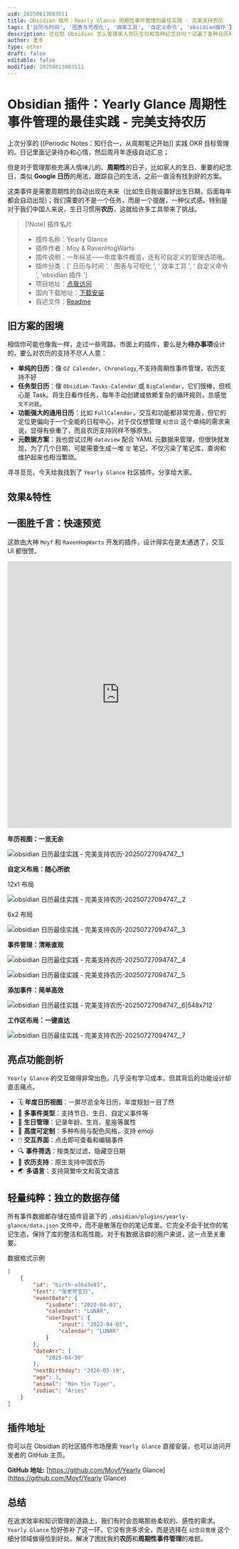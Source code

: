 ```yaml
---
uid: 20250813083511
title: Obsidian 插件：Yearly Glance 周期性事件管理的最佳实践 - 完美支持农历
tags: ['日历与时间', '图表与可视化', '效率工具', '自定义命令', 'obsidian插件']
description: 还在愁 Obsidian 怎么管理家人农历生日和各种纪念日吗？试遍了各种日历和任务插件总觉得差点意思？强烈推荐 yearly-glance 这款宝藏插件！它专为事件管理而生，拥有惊艳的年历视图和超棒的交互，最关键的是——完美支持农历。这可能就是你一直在找的那个能让 Obsidian 充满生活温度的神器。
author: 麦冬
type: other
draft: false
editable: false
modified: 20250813083511
---
```


# Obsidian 插件：Yearly Glance 周期性事件管理的最佳实践 - 完美支持农历

上次分享的 [[Periodic Notes：知行合一，从周期笔记开始]] 实践 OKR 目标管理的。日记里面记录待办和心情，然后周月年逐级自动汇总；

但是对于管理那些充满人情味儿的、**周期性**的日子，比如家人的生日、重要的纪念日，类似 **Google 日历**的用法，跟踪自己的生活，之前一直没有找到好的方案。

这类事件是需要周期性的自动出现在未来（比如生日我设置好出生日期，后面每年都会自动出现)；我们需要的不是一个任务，而是一个提醒，一种仪式感。特别是对于我们中国人来说，生日习惯用**农历**，这就给许多工具带来了挑战。

> [!Note] 插件名片
> - 插件名称：Yearly Glance
> - 插件作者：Moy & RavenHogWarts
> - 插件说明：一年纵览——年度事件概览，还有可自定义的管理选项哦。
> - 插件分类：[' 日历与时间 ', ' 图表与可视化 ', ' 效率工具 ', ' 自定义命令 ', 'obsidian 插件 ']
> - 项目地址：[点我访问](https://github.com/Moyf/yearly-glance)
> - 国内下载地址：[下载安装](https://pkmer.cn/products/plugin/pluginMarket/?yearly-glance)
> - 自述文件：[Readme](https://ghproxy.net/https://raw.githubusercontent.com/Moyf/yearly-glance/master/README.md)

## 旧方案的困境

相信你可能也像我一样，走过一些弯路。市面上的插件，要么是为**待办事项**设计的，要么对农历的支持不尽人人意：

* **单纯的日历**：像 `OZ Calender`、`Chronology`,不支持周期性事件管理，农历支持不好
* **任务型日历**：像 `Obsidian-Tasks-Calendar` 或 `BigCalendar`，它们很棒，但核心是 Task。将生日看作任务，每年手动创建或依赖复杂的循环规则，总感觉 `文不对题`。
* **功能强大的通用日历**：比如 `FullCalendar`，交互和功能都非常完善，但它的定位更偏向于一个全能的日程中心，对于仅仅想管理 `纪念日` 这个单纯的需求来说，显得有些重了，而且农历支持同样不够原生。
* **元数据方案**：我也尝试过用 `dataview` 配合 YAML 元数据来管理，但很快就发现，为了几个日期，可能需要生成一堆 `空` 笔记，不仅污染了笔记库，查询和维护起来也相当繁琐。

寻寻觅觅，今天给我找到了 `Yearly Glance` 社区插件。分享给大家。

## 效果&特性

## 一图胜千言：快速预览

这款由大神 `Moyf` 和 `RavenHogWarts` 开发的插件，设计得实在是太通透了，交互 UI 都很赞。

<iframe width="100%" height="600px" src="https://player.bilibili.com/player.html?bvid=BV1RWhEzqE8m" scrolling="no" border="0" frameborder="no" framespacing="0" allowfullscreen="true"></iframe>

**年历视图：一览无余**

![obsidian 日历最佳实践 - 完美支持农历-20250727094747__1](https://cdn.pkmer.cn/images/obsidian%20%E6%97%A5%E5%8E%86%E6%9C%80%E4%BD%B3%E5%AE%9E%E8%B7%B5%20-%20%E5%AE%8C%E7%BE%8E%E6%94%AF%E6%8C%81%E5%86%9C%E5%8E%86-20250727094747__1.png!pkmer)

**自定义布局：随心所欲**

12x1 布局

![obsidian 日历最佳实践 - 完美支持农历-20250727094747__2](https://cdn.pkmer.cn/images/obsidian%20%E6%97%A5%E5%8E%86%E6%9C%80%E4%BD%B3%E5%AE%9E%E8%B7%B5%20-%20%E5%AE%8C%E7%BE%8E%E6%94%AF%E6%8C%81%E5%86%9C%E5%8E%86-20250727094747__2.png!pkmer)

6x2 布局

![obsidian 日历最佳实践 - 完美支持农历-20250727094747__3](https://cdn.pkmer.cn/images/obsidian%20%E6%97%A5%E5%8E%86%E6%9C%80%E4%BD%B3%E5%AE%9E%E8%B7%B5%20-%20%E5%AE%8C%E7%BE%8E%E6%94%AF%E6%8C%81%E5%86%9C%E5%8E%86-20250727094747__3.png!pkmer)

**事件管理：清晰直观**

![obsidian 日历最佳实践 - 完美支持农历-20250727094747__4](https://cdn.pkmer.cn/images/obsidian%20%E6%97%A5%E5%8E%86%E6%9C%80%E4%BD%B3%E5%AE%9E%E8%B7%B5%20-%20%E5%AE%8C%E7%BE%8E%E6%94%AF%E6%8C%81%E5%86%9C%E5%8E%86-20250727094747__4.png!pkmer)

![obsidian 日历最佳实践 - 完美支持农历-20250727094747__5](https://cdn.pkmer.cn/images/obsidian%20%E6%97%A5%E5%8E%86%E6%9C%80%E4%BD%B3%E5%AE%9E%E8%B7%B5%20-%20%E5%AE%8C%E7%BE%8E%E6%94%AF%E6%8C%81%E5%86%9C%E5%8E%86-20250727094747__5.png!pkmer)

**添加事件：简单高效**

![obsidian 日历最佳实践 - 完美支持农历-20250727094747__6|548x712](https://cdn.pkmer.cn/images/obsidian%20%E6%97%A5%E5%8E%86%E6%9C%80%E4%BD%B3%E5%AE%9E%E8%B7%B5%20-%20%E5%AE%8C%E7%BE%8E%E6%94%AF%E6%8C%81%E5%86%9C%E5%8E%86-20250727094747__6.png!pkmer)

**工作区布局：一键直达**

![obsidian 日历最佳实践 - 完美支持农历-20250727094747__7](https://cdn.pkmer.cn/images/obsidian%20%E6%97%A5%E5%8E%86%E6%9C%80%E4%BD%B3%E5%AE%9E%E8%B7%B5%20-%20%E5%AE%8C%E7%BE%8E%E6%94%AF%E6%8C%81%E5%86%9C%E5%8E%86-20250727094747__7.png!pkmer)

## 亮点功能剖析

`Yearly Glance` 的交互做得非常出色，几乎没有学习成本，但其背后的功能设计却直击痛点。

* 🗓️ **年度日历视图**：一屏尽览全年日历，年度规划一目了然
* 🎉 **多事件类型**：支持节日、生日、自定义事件等
* 🎂 **生日管理**：记录年龄、生肖、星座等属性
* 🎨 **高度可定制**：多种布局与配色风格，支持 emoji
* 🖱️ **交互界面**：点击即可查看和编辑事件
* 🔍 **事件筛选**：按类型过滤、隐藏空日期
* 🌙 **农历支持**：原生支持中国农历
* 🌏 **多语言**：支持简繁中文和英文语言

## 轻量纯粹：独立的数据存储

所有事件数据都存储在插件目录下的 `.obsidian/plugins/yearly-glance/data.json` 文件中，而不是散落在你的笔记库里。它完全不会干扰你的笔记生态，保持了库的整洁和高性能。对于有数据洁癖的用户来说，这一点至关重要。

数据格式示例

```json
[
    {
        "id": "birth-a36a3e03",
        "text": "张老师生日",
        "eventDate": {
            "isoDate": "2022-04-03",
            "calendar": "LUNAR",
            "userInput": {
                "input": "2022-04-03",
                "calendar": "LUNAR"
            }
        },
        "dateArr": [
            "2025-04-30"
        ],
        "nextBirthday": "2026-05-19",
        "age": 3,
        "animal": "Rén Yīn Tiger",
        "zodiac": "Aries"
    }
]
```

## 插件地址

你可以在 Obsidian 的社区插件市场搜索 `Yearly Glance` 直接安装，也可以访问开发者的 GitHub 主页。

**GitHub 地址:** [<https://github.com/Moyf/Yearly> Glance](<https://github.com/Moyf/Yearly> Glance)

## 总结

在追求效率和知识管理的道路上，我们有时会忽略那些柔软的、感性的需求。`Yearly Glance` 恰好弥补了这一环。它没有贪多求全，而是选择在 `纪念日管理` 这个细分领域做得恰到好处。解决了困扰我的**农历**和**周期性事件管理**的难题。